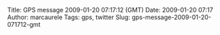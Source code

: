 Title: GPS message 2009-01-20 07:17:12 (GMT)
Date: 2009-01-20 07:17
Author: marcaurele
Tags: gps, twitter
Slug: gps-message-2009-01-20-071712-gmt

<!--break-->

<div class="gmap" id="gmap_20090119_231712">
</div>

